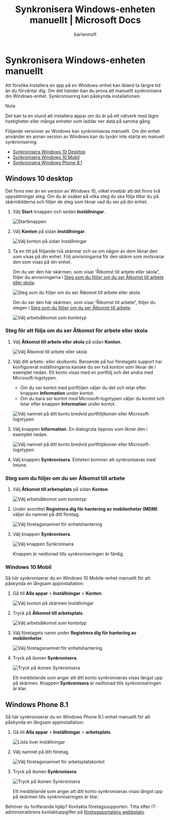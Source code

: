 ﻿---
title: Synkronisera Windows-enheten manuellt | Microsoft Docs
description: 
keywords: 
author: barlanmsft
ms.author: barlan
manager: angrobe
ms.date: 05/19/2017
ms.topic: article
ms.prod: 
ms.service: microsoft-intune
ms.technology: 
ms.assetid: 443c6de7-5187-4dc4-b844-6085a0c659bd
searchScope: User help
ROBOTS: 
ms.reviewer: priyar
ms.suite: ems
ms.custom: intune-enduser
ms.openlocfilehash: 1c1ade50ff6a458633598d2788d176dd79cbfebd
ms.sourcegitcommit: f2f147a1177d1cf5bbc8001701eb8f44dd833b7d
ms.translationtype: HT
ms.contentlocale: sv-SE
ms.lasthandoff: 12/12/2017
---
# <a name="sync-your-windows-device-manually"></a>Synkronisera Windows-enheten manuellt

Att försöka installera en app på en Windows-enhet kan ibland ta längre tid än du förväntar dig. Om det händer kan du prova att manuellt synkronisera din Windows-enhet. Synkronisering kan påskynda installationen.

> [!Note]
> Det kan ta en stund att installera appar om du är på ett nätverk med lägre hastigheter eller många enheter som laddar ner data på samma gång.

Följande versioner av Windows kan synkroniseras manuellt. Om din enhet använder en annan version av Windows kan du tyvärr inte starta en manuell synkronisering.

* [Synkronisera Windows 10 Desktop](#windows-10-desktop)
* [Synkronisera Windows 10 Mobil](#windows-10-mobile)
* [Synkronisera Windows Phone 8.1](#windows-phone-81)

## <a name="windows-10-desktop"></a>Windows 10 desktop
Det finns mer än en version av Windows 10, vilket innebär att det finns två uppsättningar steg. Om du är osäker på vilka steg du ska följa tittar du på skärmbilderna och följer de steg som liknar vad du ser på din enhet.

1. Välj **Start**-knappen och sedan **Inställningar**.

    ![Startknappen](./media/win10pc-sync-1-start-button.png)

2. Välj **Konton** på sidan **Inställningar**.

    ![Välj konton på sidan Inställningar](./media/win10pc-sync-2-settings-accounts.png)

3. Ta en titt på följande två skärmar och se om någon av dem liknar den som visas på din enhet. Följ anvisningarna för den skärm som motsvarar den som visas på din enhet.

    Om du ser den här skärmen, som visar ”Åtkomst till arbete eller skola”, följer du anvisningarna i [Steg som du följer om du ser Åtkomst till arbete eller skola](#steps-to-follow-if-you-see-access-work-or-school).

    ![Steg som du följer om du ser Åtkomst till arbete eller skola](./media/w10-enroll-rs1-connect-to-work-or-school.png)

    Om du ser den här skärmen, som visar ”Åtkomst till arbete”, följer du stegen i [Steg som du följer om du ser Åtkomst till arbete](#steps-to-follow-if-you-see-work-access).

    ![Välj arbetsåtkomst som kontotyp](./media/win10pc-sync-3-work-access.png)

### <a name="steps-to-follow-if-you-see-access-work-or-school"></a>Steg för att följa om du ser Åtkomst för arbete eller skola

1. Välj **Åtkomst till arbete eller skola** på sidan **Konton**.

    ![Välj Åtkomst till arbete eller skola](./media/w10-enroll-rs1-connect-to-work-or-school.png)

2. Välj ditt arbets- eller skolkonto. Beroende på hur företagets support har konfigurerat inställningarna kanske du ser två konton som liknar de i exemplet nedan. Ett konto visas med en portfölj och det andra med Microsoft-logotypen.

    - Om du ser kontot med portföljen väljer du det och letar efter knappen **Information** under kontot.
    - Om du bara ser kontot med Microsoft-logotypen väljer du kontot och letar efter knappen **Information** under kontot.

    ![Välj namnet på ditt konto bredvid portföljikonen eller Microsoft-logotypen](./media/win10pc-rs1-sync-info-button.png)

3. Välj knappen **Information**. En dialogruta öppnas som liknar den i exemplet nedan.

    ![Välj namnet på ditt konto bredvid portföljikonen eller Microsoft-logotypen](./media/win10pc-rs1-sync-button.png)

4. Välj knappen **Synkronisera**. Enheten kommer att synkroniseras med Intune.

### <a name="steps-to-follow-if-you-see-work-access"></a>Steg som du följer om du ser Åtkomst till arbete

1. Välj **Åtkomst till arbetsplats** på sidan **Konton**.

    ![Välj arbetsåtkomst som kontotyp](./media/win10pc-sync-3-work-access.png)

2. Under avsnittet **Registrera dig för hantering av mobilenheter (MDM)** väljer du namnet på ditt företag.

    ![Välj företagsnamnet för enhetshantering](./media/win10pc-sync-4-tap-com-name.png)

3. Välj knappen **Synkronisera**.

    ![Välj knappen Synkronisera](./media/win10pc-sync-5-tap-sync.png)

   Knappen är nedtonad tills synkroniseringen är färdig.

### <a name="windows-10-mobile"></a>Windows 10 Mobil
Så här synkroniserar du en Windows 10 Mobile-enhet manuellt för att påskynda en långsam appinstallation:

   1. Gå till **Alla appar** > **Inställningar** > **Konton**.

       ![Välj konton på skärmen Inställningar](./media/win10m-sync-1-settings-accounts.png)

   2. Tryck på **Åtkomst till arbetsplats**.

       ![Välj arbetsåtkomst som kontotyp](./media/win10m-sync-2-work-access.png)

   3. Välj företagets namn under **Registrera dig för hantering av mobilenheter**.

       ![Välj företagsnamnet för enhetshantering](./media/win10m-sync-3-tap-comp-name.png)

   4. Tryck på ikonen **Synkronisera**.

       ![Tryck på ikonen Synkronisera](./media/win10m-sync-4-tap-sync.png)

       Ett meddelande som anger att ditt konto synkroniseras visas längst upp på skärmen. Knappen **Synkronisera** är nedtonad tills synkroniseringen är klar.

## <a name="windows-phone-81"></a>Windows Phone 8.1
Så här synkroniserar du en Windows Phone 8.1-enhet manuellt för att påskynda en långsam appinstallation:

1. Gå till **Alla appar** > **Inställningar** > **arbetsplats**.

    ![Lista över inställningar](./media/wp81-1-sync-settings-workplace.png)

2. Välj namnet på ditt företag.

    ![Välj företagsnamnet för arbetsplatskontot](./media/wp81-2-sync-tap-compname.png)

3. Tryck på ikonen **Synkronisera**.

    ![Tryck på ikonen Synkronisera](./media/wp81-3-sync-tap-sync-button.png)

   Ett meddelande som anger att ditt konto synkroniseras visas längst upp på skärmen tills synkroniseringen är klar.

Behöver du fortfarande hjälp? Kontakta företagssupporten. Titta efter IT-administratörens kontaktuppgifter på [företagsportalens webbplats](https://portal.manage.microsoft.com#HelpDeskDialog).

